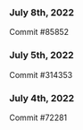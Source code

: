 ### July 8th, 2022

Commit #85852

### July 5th, 2022

Commit #314353


### July 4th, 2022

Commit #72281

